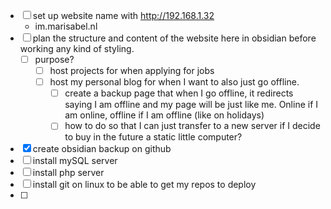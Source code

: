 - [ ] set up website name with http://192.168.1.32
	- im.marisabel.nl
- [ ] plan the structure and content of the website here in obsidian before working any kind of styling.
	- [ ] purpose?
		- [ ] host projects for when applying for jobs
		- [ ] host my personal blog for when I want to also just go offline.
			- [ ] create a backup page that when I go offline, it redirects saying I am offline and my page will be just like me. Online if I am online, offline if I am offline (like on holidays)
			- [ ] how to do so that I can just transfer to a new server if I decide to buy in the future a static little computer?
- [x] create obsidian backup on github
- [ ] install mySQL server
- [ ] install php server
- [ ] install git on linux to be able to get my repos to deploy
- [ ] 